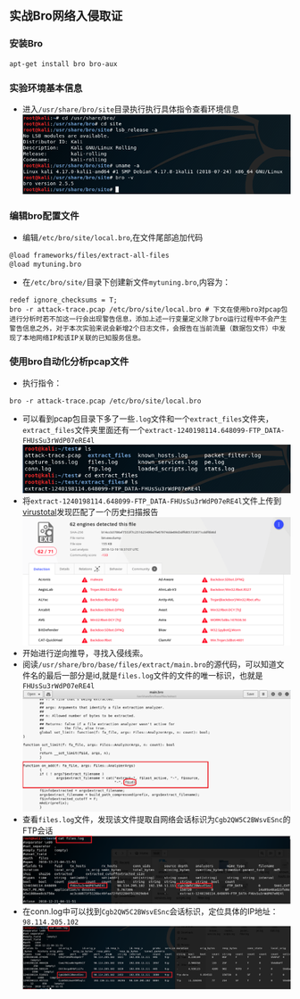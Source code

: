 ## 实战Bro网络入侵取证

### 安装Bro

```
apt-get install bro bro-aux
```

### 实验环境基本信息
- 进入`/usr/share/bro/site`目录执行执行具体指令查看环境信息<br>
![](image/1.png)

### 编辑bro配置文件
- 编辑`/etc/bro/site/local.bro`,在文件尾部追加代码

```
@load frameworks/files/extract-all-files
@load mytuning.bro
```
- 在`/etc/bro/site/`目录下创建新文件`mytuning.bro`,内容为：

```
redef ignore_checksums = T;
bro -r attack-trace.pcap /etc/bro/site/local.bro # 下文在使用bro对pcap包进行分析时若不加这一行会出现警告信息，添加上述一行变量定义除了bro运行过程中不会产生警告信息之外，对于本次实验来说会新增2个日志文件，会报告在当前流量（数据包文件）中发现了本地网络IP和该IP关联的已知服务信息。
```

### 使用bro自动化分析pcap文件
- 执行指令：
```
bro -r attack-trace.pcap /etc/bro/site/local.bro
```
- 可以看到pcap包目录下多了一些`.log`文件和一个`extract_files`文件夹，`extract_files`文件夹里面还有一个`extract-1240198114.648099-FTP_DATA-FHUsSu3rWdP07eRE4l`<br>
![](image/2.png)
- 将`extract-1240198114.648099-FTP_DATA-FHUsSu3rWdP07eRE4l`文件上传到[virustotal](https://virustotal.com/)发现匹配了一个历史扫描报告
![](image/3.png)
- 开始进行逆向推导，寻找入侵线索。
- 阅读`/usr/share/bro/base/files/extract/main.bro`的源代码，可以知道文件名的最后一部分是id,就是`files.log`文件的文件的唯一标识，也就是`FHUsSu3rWdP07eRE4l`
![](image/4.png)
- 查看`files.log`文件，发现该文件提取自网络会话标识为`Cgb2QW5C2BWsvESnc`的FTP会话
![](image/5.png)
- 在conn.log中可以找到`Cgb2QW5C2BWsvESnc`会话标识，定位具体的IP地址：`98.114.205.102`
![](image/6.png)
